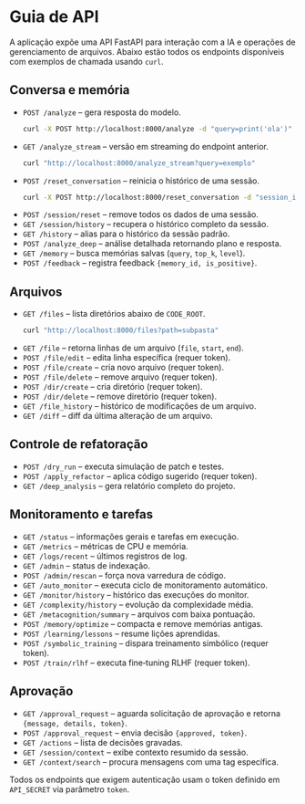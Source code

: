 # Guia de API

A aplicação expõe uma API FastAPI para interação com a IA e operações de gerenciamento de arquivos. Abaixo estão todos os endpoints disponíveis com exemplos de chamada usando `curl`.

## Conversa e memória
- `POST /analyze` – gera resposta do modelo.
  ```bash
  curl -X POST http://localhost:8000/analyze -d "query=print('ola')"
  ```
- `GET /analyze_stream` – versão em streaming do endpoint anterior.
  ```bash
  curl "http://localhost:8000/analyze_stream?query=exemplo"
  ```
- `POST /reset_conversation` – reinicia o histórico de uma sessão.
  ```bash
  curl -X POST http://localhost:8000/reset_conversation -d "session_id=default"
  ```
- `POST /session/reset` – remove todos os dados de uma sessão.
- `GET /session/history` – recupera o histórico completo da sessão.
- `GET /history` – alias para o histórico da sessão padrão.
- `POST /analyze_deep` – análise detalhada retornando plano e resposta.
- `GET /memory` – busca memórias salvas (`query`, `top_k`, `level`).
- `POST /feedback` – registra feedback `{memory_id, is_positive}`.

## Arquivos
- `GET /files` – lista diretórios abaixo de `CODE_ROOT`.
  ```bash
  curl "http://localhost:8000/files?path=subpasta"
  ```
- `GET /file` – retorna linhas de um arquivo (`file`, `start`, `end`).
- `POST /file/edit` – edita linha específica (requer token).
- `POST /file/create` – cria novo arquivo (requer token).
- `POST /file/delete` – remove arquivo (requer token).
- `POST /dir/create` – cria diretório (requer token).
- `POST /dir/delete` – remove diretório (requer token).
- `GET /file_history` – histórico de modificações de um arquivo.
- `GET /diff` – diff da última alteração de um arquivo.

## Controle de refatoração
- `POST /dry_run` – executa simulação de patch e testes.
- `POST /apply_refactor` – aplica código sugerido (requer token).
- `GET /deep_analysis` – gera relatório completo do projeto.

## Monitoramento e tarefas
- `GET /status` – informações gerais e tarefas em execução.
- `GET /metrics` – métricas de CPU e memória.
- `GET /logs/recent` – últimos registros de log.
- `GET /admin` – status de indexação.
- `POST /admin/rescan` – força nova varredura de código.
- `GET /auto_monitor` – executa ciclo de monitoramento automático.
- `GET /monitor/history` – histórico das execuções do monitor.
- `GET /complexity/history` – evolução da complexidade média.
- `GET /metacognition/summary` – arquivos com baixa pontuação.
- `POST /memory/optimize` – compacta e remove memórias antigas.
- `POST /learning/lessons` – resume lições aprendidas.
- `POST /symbolic_training` – dispara treinamento simbólico (requer token).
- `POST /train/rlhf` – executa fine‑tuning RLHF (requer token).

## Aprovação
- `GET /approval_request` – aguarda solicitação de aprovação e retorna `{message, details, token}`.
- `POST /approval_request` – envia decisão `{approved, token}`.
- `GET /actions` – lista de decisões gravadas.
- `GET /session/context` – exibe contexto resumido da sessão.
- `GET /context/search` – procura mensagens com uma tag específica.

Todos os endpoints que exigem autenticação usam o token definido em `API_SECRET` via parâmetro `token`.
